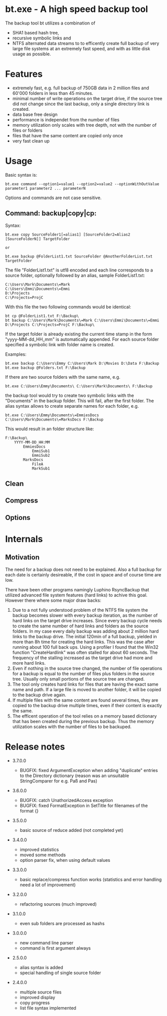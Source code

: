bt.exe - A high speed backup tool
=================================
The backup tool bt utilizes a combination of 
- SHA1 based hash tree,
- recursive symbolic links and
- NTFS alternated data streams to 
to efficently create full backup of very large file systems at an extremely fast speed,
and with as little disk usage as possible.

Features
========
- extremely fast, e.g. full backup of 750GB data in 2 million files and 60'000 folders in less than 45 minutes.
- minimal number of write operations on the target drive, if the source tree did not change since the last backup,
  only a single directory link is created.
- data base free design
- performance is independet from the number of files
- memory utilization only scales with tree depth, not with the number of files or folders
- files that have the same content are copied only once
- very fast clean up

Usage
=====
Basic syntax is:
	
	bt.exe command --option1=value1 --option2=value2 --optionWithOutValue parameter1 parameter2 ... parameterN

Options and commands are not case sensitive.

Command: backup|copy|cp:
------------------------

Syntax:
	
	bt.exe copy SourceFolder1[=alias1] [SourceFolder2=Alias2 [SourceFolderN]] TargetFolder
	
	or
	
	bt.exe backup @FolderList1.txt SourceFolder @AnotherFolderList.txt TargetFolder
	
The file "FolderList1.txt" is utf8 encoded and each line corresponds to a source folder, optionally followed by
an alias, sample FolderList1.txt: 

	C:\Users\Mark\Documents\=Mark
	C:\Users\Emmi\Documents\=Emmi
	D:\Projects
	C:\Projects=ProjC

With this file the two following commands would be identical:

	bt cp @FolderList1.txt F:\Backup\
	bt backup C:\Users\Mark\Documents\=Mark C:\Users\Emmi\Documents\=Emmi D:\Projects C:\Projects=ProjC F:\Backup\

If the target folder is already existing the current time stamp in the form "yyyy-MM-dd_HH_mm" 
is automatically appended. For each source folder specified a symbolic link with folder name is
created.

Examples:

	bt.exe backup C:\Users\Emmy C:\Users\Mark D:\Movies D:\Data F:\Backup
	bt.exe backup @Folders.txt F:\Backup
	
If there are two source folders with the same name, e.g.

	bt.exe C:\Users\Emmy\Documents\ C:\Users\Mark\Documents\ F:\Backup
	
the backup tool would try to create two symbolic links with the "Documents" in the backup folder. 
This will fail, after the first folder. The alias syntax allows to create separate names for each
folder, e.g.
	
	bt.exe C:\Users\Emmy\Documents\=EmmiesDocs C:\Users\Mark\Documents\=MarksDocs F:\Backup

This would result in an folder structure like:

	F:\Backup\
		YYYY-MM-DD_HH:MM
			EmmiesDocs
				EmmiSub1
				EmmiSub2
			MarksDocs
				FileA
				MarkSub1

Clean
-----
   
Compress
--------
   
Options
-------   
   
Internals
=========
Motivation
----------
The need for a backup does not need to be explained. Also a full backup for each date is certainly 
desireable, if the cost in space and of course time are low.

There have been other programs namingly Luphino RsyncBackup that utilized advanced file system features
(hard links) to achive this goal.
However there where some major draw backs:
1. Due to a not fully understood problem of the NTFS file system the backup becomes slower with every backup 
   iteration, as the number of hard links on the target drive increases. Since every backup cycle needs to create
   the same number of hard links and folders as the source folders. In my case every daily backup was adding about
   2 million hard links to the backup drive. The initial 120min of a full backup, yielded in more than 8h time for
   creating the hard links. This was the case after running about 100 full back ups. Using a profiler I found that
   the Win32 function "CreateHardlink" was often stalled for about 60 seconds. The frequency of the stalling increased
   as the target drive had more and more hard links.
2. Even if nothing in the source tree changed, the number of file operations for a backup is equal to the number
   of files plus folders in the source tree. Usually only small portions of the source tree are changed.
3. The tool only creates hard links for files that are having the exact same name and path. If a large file
   is moved to another folder, it will be copied to the backup drive again.
4. If multiple files with the same content are found several times, they are copied to the backup drive multiple
   times, even if their content is exactly the same.
5. The efficent operation of the tool relies on a memory based dictionary that has been created during the previous
   backup. Thus the memory utilization scales with the number of files to be backuped.


Release notes
=============
- 3.7.0.0
	* BUGFIX: fixed ArgumentException when adding "duplicate" entries to the Directory dictionary (reason was an unsuitable StringComparer for e.g. Paß and Pas)
- 3.6.0.0
	* BUGFIX: catch UnathorizedAccess exception
	* BUGFIX: fixed FormatException in SetTitle for filenames of the format {}

- 3.5.0.0
	* basic source of reduce added (not completed yet)

- 3.4.0.0
	* improved statistics
	* moved some methods
	* option parser fix, when using default values
	
- 3.3.0.0
	* basic replace/compress function works (statistics and error handling need a lot of improvement)

- 3.2.0.0
	* refactoring sources (much improved)
	
- 3.1.0.0
	* even sub folders are processed as hashs

- 3.0.0.0
	* new command line parser
	* command is first argument always
	
- 2.5.0.0
	* alias syntax is added
	* special handling of single source folder
	
- 2.4.0.0
	* multiple source files
	* improved display
	* copy progress
	* list file syntax implemented
